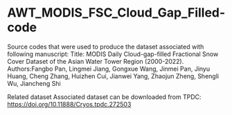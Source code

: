 # AWT_MODIS_FSC_Cloud_Gap_Filled-code
Source codes that were used to produce the dataset associated with following manuscript:
Title: MODIS Daily Cloud-gap-filled Fractional Snow Cover Dataset of the Asian Water Tower Region (2000-2022). 
Authors:Fangbo Pan, Lingmei Jiang, Gongxue Wang, Jinmei Pan, Jinyu Huang, Cheng Zhang, Huizhen Cui, Jianwei Yang, Zhaojun Zheng, Shengli Wu, Jiancheng Shi

Related dataset
Associated dataset can be downloaded from TPDC: https://doi.org/10.11888/Cryos.tpdc.272503
